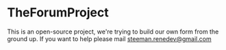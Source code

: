 # TheForumProject

This is an open-source project, we're trying to build our own form from the ground up. If you want to help please mail steeman.renedev@gmail.com
